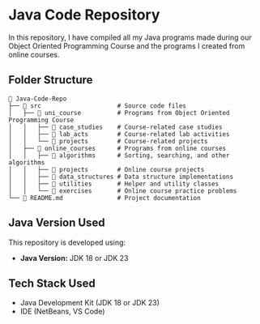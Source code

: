 # Java Code Repository
In this repository, I have compiled all my Java programs made during our Object Oriented Programming Course and the programs I created from online courses.

## Folder Structure
```
📂 Java-Code-Repo
├── 📂 src                     # Source code files
│   ├── 📂 uni_course          # Programs from Object Oriented Programming Course
│   │   ├── 📂 case_studies    # Course-related case studies
│   │   ├── 📂 lab_acts        # Course-related lab activities
│   │   └── 📂 projects        # Course-related projects
│   ├── 📂 online_courses      # Programs from online courses
│   │   ├── 📂 algorithms      # Sorting, searching, and other algorithms
│   │   ├── 📂 projects        # Online course projects
│   │   ├── 📂 data_structures # Data structure implementations
│   │   ├── 📂 utilities       # Helper and utility classes
│   │   └── 📂 exercises       # Online course practice problems
└── 📄 README.md               # Project documentation
```

## Java Version Used
This repository is developed using:

- **Java Version:** JDK 18 or JDK 23

## Tech Stack Used
- Java Development Kit (JDK 18 or JDK 23)
- IDE (NetBeans, VS Code)
